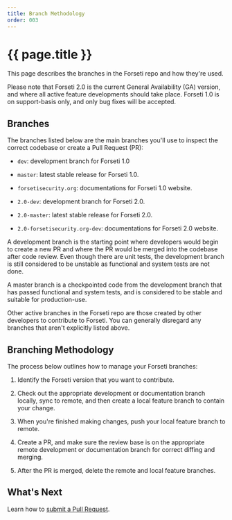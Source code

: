 ```yaml
---
title: Branch Methodology
order: 003
---
```


#  {{ page.title }}

This page describes the branches in the Forseti repo and how they're used.

Please note that Forseti 2.0 is the current General Availability (GA) version,
and where all active feature developments should take place.  Forseti 1.0 is
on support-basis only, and only bug fixes will be accepted.

## Branches

The branches listed below are the main branches you'll use to inspect
the correct codebase or create a Pull Request (PR):

* `dev`: development branch for Forseti 1.0
* `master`: latest stable release for Forseti 1.0.
* `forsetisecurity.org`: documentations for Forseti 1.0 website.

* `2.0-dev`: development branch for Forseti 2.0.
* `2.0-master`: latest stable release for Forseti 2.0.
* `2.0-forsetisecurity.org-dev`: documentations for Forseti 2.0 website.

A development branch is the starting point where developers would begin
to create a new PR and where the PR would be merged into the codebase after
code review.  Even though there are unit tests, the development branch is still
considered to be unstable as functional and system tests are not done.

A master branch is a checkpointed code from the development branch that
has passed functional and system tests, and is considered to be stable and
suitable for production-use.

Other active branches in the Forseti repo are those created by other developers
to contribute to Forseti. You can generally disregard any branches that aren't
explicitly listed above.

## Branching Methodology

The process below outlines how to manage your Forseti branches:

1. Identify the Forseti version that you want to contribute.

1. Check out the appropriate development or documentation branch locally,
sync to remote, and then create a local feature branch to contain your change.

1. When you're finished making changes, push your local feature branch to remote.

1. Create a PR, and make sure the review base is on the appropriate remote
development or documentation branch for correct diffing and merging.

1. After the PR is merged, delete the remote and local feature branches.

## What's Next

Learn how to [submit a Pull Request](https://github.com/GoogleCloudPlatform/forseti-security/blob/master/.github/CONTRIBUTING.md).
